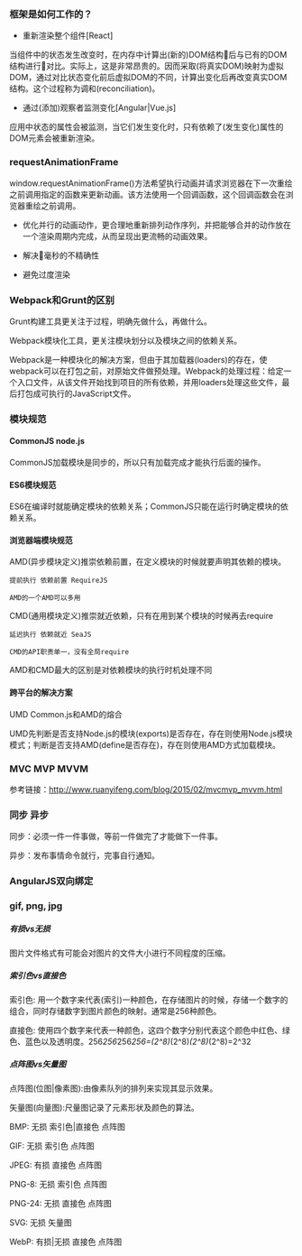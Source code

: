 ### 框架是如何工作的？

* 重新渲染整个组件[React]

当组件中的状态发生改变时，在内存中计算出(新的)DOM结构后与已有的DOM结构进行对比。实际上，这是非常昂贵的。因而采取(将真实DOM)映射为虚拟DOM，通过对比状态变化前后虚拟DOM的不同，计算出变化后再改变真实DOM结构。这个过程称为调和(reconciliation)。

* 通过(添加)观察者监测变化[Angular|Vue.js]

应用中状态的属性会被监测，当它们发生变化时，只有依赖了(发生变化)属性的DOM元素会被重新渲染。

### requestAnimationFrame

window.requestAnimationFrame()方法希望执行动画并请求浏览器在下一次重绘之前调用指定的函数来更新动画。该方法使用一个回调函数，这个回调函数会在浏览器重绘之前调用。

* 优化并行的动画动作，更合理地重新排列动作序列，并把能够合并的动作放在一个渲染周期内完成，从而呈现出更流畅的动画效果。

* 解决毫秒的不精确性

* 避免过度渲染

### Webpack和Grunt的区别

Grunt构建工具更关注于过程，明确先做什么，再做什么。

Webpack模块化工具，更关注模块划分以及模块之间的依赖关系。

Webpack是一种模块化的解决方案，但由于其加载器(loaders)的存在，使webpack可以在打包之前，对原始文件做预处理。Webpack的处理过程：给定一个入口文件，从该文件开始找到项目的所有依赖，并用loaders处理这些文件，最后打包成可执行的JavaScript文件。

### 模块规范

#### CommonJS node.js

CommonJS加载模块是同步的，所以只有加载完成才能执行后面的操作。

#### ES6模块规范

ES6在编译时就能确定模块的依赖关系；CommonJS只能在运行时确定模块的依赖关系。

#### 浏览器端模块规范

AMD(异步模块定义)推崇依赖前置，在定义模块的时候就要声明其依赖的模块。

    提前执行 依赖前置 RequireJS

    AMD的一个AMD可以多用

CMD(通用模块定义)推崇就近依赖，只有在用到某个模块的时候再去require

    延迟执行 依赖就近 SeaJS

    CMD的API职责单一，没有全局require

AMD和CMD最大的区别是对依赖模块的执行时机处理不同

#### 跨平台的解决方案

UMD Common.js和AMD的熔合

UMD先判断是否支持Node.js的模块(exports)是否存在，存在则使用Node.js模块模式；判断是否支持AMD(define是否存在)，存在则使用AMD方式加载模块。

### MVC MVP MVVM

参考链接：http://www.ruanyifeng.com/blog/2015/02/mvcmvp_mvvm.html

### 同步 异步

同步：必须一件一件事做，等前一件做完了才能做下一件事。

异步：发布事情命令就行，完事自行通知。

### AngularJS双向绑定

### gif, png, jpg

##### 有损vs无损

图片文件格式有可能会对图片的文件大小进行不同程度的压缩。

##### 索引色vs直接色

索引色: 用一个数字来代表(索引)一种颜色，在存储图片的时候，存储一个数字的组合，同时存储数字到图片颜色的映射。通常是256种颜色。

直接色: 使用四个数字来代表一种颜色，这四个数字分别代表这个颜色中红色、绿色、蓝色以及透明度。256*256*256*256=(2^8)*(2^8)*(2^8)*(2^8)=2^32

##### 点阵图vs矢量图

点阵图(位图|像素图):由像素队列的排列来实现其显示效果。

矢量图(向量图):尺量图记录了元素形状及颜色的算法。

BMP: 无损 索引色|直接色 点阵图

GIF: 无损 索引色 点阵图

JPEG: 有损 直接色 点阵图

PNG-8: 无损 索引色 点阵图

PNG-24: 无损 直接色 点阵图

SVG: 无损 矢量图

WebP: 有损|无损 直接色 点阵图

